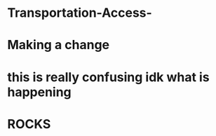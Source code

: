 # Transportation-Access-

# Making a change 



# this is really confusing idk what is happening
# ROCKS 

